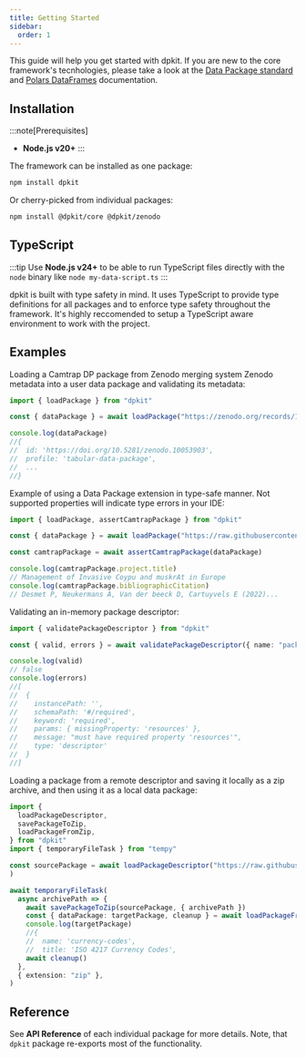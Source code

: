 ```yaml
---
title: Getting Started
sidebar:
  order: 1
---
```


This guide will help you get started with dpkit. If you are new to the core framework's tecnhologies, please take a look at the [Data Package standard](https://datapackage.org/) and [Polars DataFrames](https://pola.rs/) documentation.


## Installation

:::note[Prerequisites]
- **Node.js v20+**
:::

The framework can be installed as one package:

```bash
npm install dpkit
```

Or cherry-picked from individual packages:

```bash
npm install @dpkit/core @dpkit/zenodo
```

## TypeScript

:::tip
Use **Node.js v24+** to be able to run TypeScript files directly with the `node` binary like `node my-data-script.ts`
:::

dpkit is built with type safety in mind. It uses TypeScript to provide type definitions for all packages and to enforce type safety throughout the framework. It's highly reccomended to setup a TypeScript aware environment to work with the project.

## Examples

Loading a Camtrap DP package from Zenodo merging system Zenodo metadata into a user data package and validating its metadata:

```ts
import { loadPackage } from "dpkit"

const { dataPackage } = await loadPackage("https://zenodo.org/records/10053903")

console.log(dataPackage)
//{
//  id: 'https://doi.org/10.5281/zenodo.10053903',
//  profile: 'tabular-data-package',
//  ...
//}

```

Example of using a Data Package extension in type-safe manner. Not supported properties will indicate type errors in your IDE:

```ts
import { loadPackage, assertCamtrapPackage } from "dpkit"

const { dataPackage } = await loadPackage("https://raw.githubusercontent.com/tdwg/camtrap-dp/refs/tags/1.0.1/example/datapackage.json")

const camtrapPackage = await assertCamtrapPackage(dataPackage)

console.log(camtrapPackage.project.title)
// Management of Invasive Coypu and muskrAt in Europe
console.log(camtrapPackage.bibliographicCitation)
// Desmet P, Neukermans A, Van der beeck D, Cartuyvels E (2022)...
```

Validating an in-memory package descriptor:

```ts
import { validatePackageDescriptor } from "dpkit"

const { valid, errors } = await validatePackageDescriptor({ name: "package" })

console.log(valid)
// false
console.log(errors)
//[
//  {
//    instancePath: '',
//    schemaPath: '#/required',
//    keyword: 'required',
//    params: { missingProperty: 'resources' },
//    message: "must have required property 'resources'",
//    type: 'descriptor'
//  }
//]
```

Loading a package from a remote descriptor and saving it locally as a zip archive, and then using it as a local data package:

```ts
import {
  loadPackageDescriptor,
  savePackageToZip,
  loadPackageFromZip,
} from "dpkit"
import { temporaryFileTask } from "tempy"

const sourcePackage = await loadPackageDescriptor("https://raw.githubusercontent.com/roll/currency-codes/refs/heads/master/datapackage.json",
)

await temporaryFileTask(
  async archivePath => {
    await savePackageToZip(sourcePackage, { archivePath })
    const { dataPackage: targetPackage, cleanup } = await loadPackageFromZip(archivePath)
    console.log(targetPackage)
    //{
    //  name: 'currency-codes',
    //  title: 'ISO 4217 Currency Codes',
    await cleanup()
  },
  { extension: "zip" },
)
```

## Reference

See **API Reference** of each individual package for more details. Note, that `dpkit` package re-exports most of the functionality.
